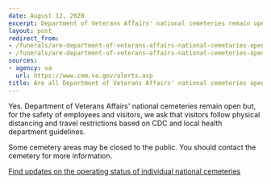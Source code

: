 ```yaml
---
date: August 12, 2020
excerpt: Department of Veterans Affairs' national cemeteries remain open
layout: post
redirect_from:
- /funerals/are-department-of-veterans-affairs-national-cemetaries-open/
- /funerals/are-department-of-veterans-affairs-national-cemeteries-open/
sources:
- agency: va
  url: https://www.cem.va.gov/alerts.asp
title: Are all Department of Veterans Affairs' national cemeteries open?
---
```


Yes. Department of Veterans Affairs' national cemeteries remain open but, for the safety of employees and visitors, we ask that visitors follow physical distancing and travel restrictions based on CDC and local health department guidelines.

Some cemetery areas may be closed to the public. You should contact the cemetery for more information.

[Find updates on the operating status of individual national cemeteries](https://www.cem.va.gov/alerts.asp)